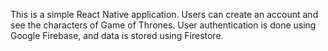 This is a simple React Native application. 
Users can create an account and see the characters of Game of Thrones.
User authentication is done using Google Firebase, and data is stored using Firestore.
